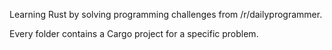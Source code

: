 Learning Rust by solving programming challenges from /r/dailyprogrammer.

Every folder contains a Cargo project for a specific problem.